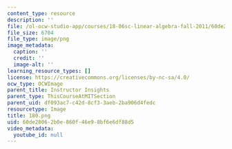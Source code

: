 ```yaml
---
content_type: resource
description: ''
file: /ol-ocw-studio-app/courses/18-06sc-linear-algebra-fall-2011/60de28062b0e860f46e98bf6e6df88d5_180.png
file_size: 6704
file_type: image/png
image_metadata:
  caption: ''
  credit: ''
  image-alt: ''
learning_resource_types: []
license: https://creativecommons.org/licenses/by-nc-sa/4.0/
ocw_type: OCWImage
parent_title: Instructor Insights
parent_type: ThisCourseAtMITSection
parent_uid: df093ac7-c42d-8cf3-3aeb-2ba906d4fedc
resourcetype: Image
title: 180.png
uid: 60de2806-2b0e-860f-46e9-8bf6e6df88d5
video_metadata:
  youtube_id: null
---
```

